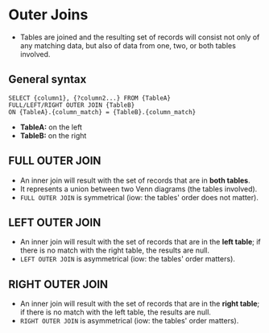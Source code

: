 # Outer Joins

* Tables are joined and the resulting set of records will consist not only of any matching data, but also of data from one, two, or both tables involved.

## General syntax

```
SELECT {column1}, {?column2...} FROM {TableA}
FULL/LEFT/RIGHT OUTER JOIN {TableB}
ON {TableA}.{column_match} = {TableB}.{column_match}
```

* **TableA:** on the left
* **TableB:** on the right

## FULL OUTER JOIN

* An inner join will result with the set of records that are in **both tables**.
* It represents a union between two Venn diagrams (the tables involved).
* `FULL OUTER JOIN` is symmetrical (iow: the tables' order does not matter).

## LEFT OUTER JOIN

* An inner join will result with the set of records that are in the **left table**; if there is no match with the right table, the results are null.
* `LEFT OUTER JOIN` is asymmetrical (iow: the tables' order matters).

## RIGHT OUTER JOIN

* An inner join will result with the set of records that are in the **right table**; if there is no match with the left table, the results are null.
* `RIGHT OUTER JOIN` is asymmetrical (iow: the tables' order matters).